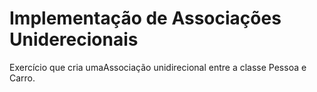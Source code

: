 # Implementação de Associações Uniderecionais

Exercício que cria umaAssociação unidirecional entre a classe Pessoa e Carro.
